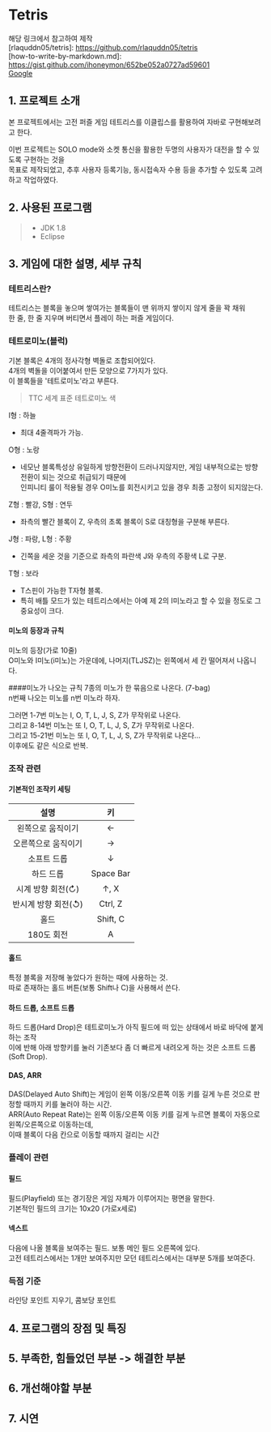 # Tetris
해당 링크에서 참고하여 제작   
[rlaquddn05/tetris]: https://github.com/rlaquddn05/tetris   
[how-to-write-by-markdown.md]: https://gist.github.com/ihoneymon/652be052a0727ad59601   
[Google](http://www.google.co.kr)   

## 1. 프로젝트 소개   
본 프로젝트에서는 고전 퍼즐 게임 테트리스를 이클립스를 활용하여 자바로 구현해보려고 한다.

이번 프로젝트는 SOLO mode와 소켓 통신을 활용한 두명의 사용자가 대전을 할 수 있도록 구현하는 것을   
목표로 제작되었고, 추후 사용자 등록기능, 동시접속자 수용 등을 추가할 수 있도록 고려하고 작업하였다.

## 2. 사용된 프로그램
>* JDK 1.8   
>* Eclipse

## 3. 게임에 대한 설명, 세부 규칙
### 테트리스란?
테트리스는 블록을 놓으며 쌓여가는 블록들이 맨 위까지 쌓이지 않게 줄을 꽉 채워   
한 줄, 한 줄 지우며 버티면서 플레이 하는 퍼즐 게임이다.   

### 테트로미노(블럭)

기본 블록은 4개의 정사각형 벽돌로 조합되어있다.   
4개의 벽돌을 이어붙여서 만든 모양으로 7가지가 있다.   
이 블록들을 '테트로미노'라고 부른다.   

> TTC 세계 표준 테트로미노 색   
   
I형 : 하늘
- 최대 4줄격파가 가능.   
 
O형 : 노랑
- 네모난 블록특성상 유일하게 방향전환이 드러나지않지만, 게임 내부적으로는 방향전환이 되는 것으로 취급되기 때문에   
  인피니티 룰이 적용될 경우 O미노를 회전시키고 있을 경우 최종 고정이 되지않는다.   
  
Z형 : 빨강, S형 : 연두
- 좌측의 빨간 블록이 Z, 우측의 초록 블록이 S로 대칭형을 구분해 부른다.   

J형 : 파랑, L형 : 주황
- 긴쪽을 세운 것을 기준으로 좌측의 파란색 J와 우측의 주황색 L로 구분.   

T형 : 보라
- T스핀이 가능한 T자형 블록.
- 특히 배틀 모드가 있는 테트리스에서는 아예 제 2의 I미노라고 할 수 있을 정도로 그 중요성이 크다.  

#### 미노의 등장과 규칙
미노의 등장(가로 10줄)   
O미노와 I미노(i미노)는 가운데에, 나머지(TLJSZ)는 왼쪽에서 세 칸 떨어져서 나옵니다.   

####미노가 나오는 규칙
7종의 미노가 한 묶음으로 나온다. (7-bag)   
n번째 나오는 미노를 n번 미노라 하자.   

그러면 1-7번 미노는 I, O, T, L, J, S, Z가 무작위로 나온다.   
그리고 8-14번 미노는 또 I, O, T, L, J, S, Z가 무작위로 나온다.   
그리고 15-21번 미노는 또 I, O, T, L, J, S, Z가 무작위로 나온다...   
이후에도 같은 식으로 반복.   
   
### 조작 관련

#### 기본적인 조작키 세팅
| 설명 | 키 |
| :---: | :---: |
| 왼쪽으로 움직이기 | ← |
| 오른쪽으로 움직이기 | → |
| 소프트 드롭 | ↓ |
| 하드 드롭 | Space Bar |
| 시계 방향 회전(↻) | ↑, X |
| 반시계 방향 회전(↺) | Ctrl, Z |
| 홀드 | Shift, C |
| 180도 회전 | A |

#### 홀드
특정 블록을 저장해 놓았다가 원하는 때에 사용하는 것.   
따로 존재하는 홀드 버튼(보통 Shift나 C)을 사용해서 쓴다.   

#### 하드 드롭, 소프트 드롭
하드 드롭(Hard Drop)은 테트로미노가 아직 필드에 떠 있는 상태에서 바로 바닥에 붙게 하는 조작   
이에 반해 아래 방향키를 눌러 기존보다 좀 더 빠르게 내려오게 하는 것은 소프트 드롭(Soft Drop).   

#### DAS, ARR
DAS(Delayed Auto Shift)는 게임이 왼쪽 이동/오른쪽 이동 키를 길게 누른 것으로 판정할 때까지 키를 눌러야 하는 시간.   
ARR(Auto Repeat Rate)는 왼쪽 이동/오른쪽 이동 키를 길게 누르면 블록이 자동으로 왼쪽/오른쪽으로 이동하는데,   
이때 블록이 다음 칸으로 이동할 때까지 걸리는 시간   

### 플레이 관련

#### 필드
필드(Playfield) 또는 경기장은 게임 자체가 이루어지는 평면을 말한다.   
기본적인 필드의 크기는 10x20 (가로x세로)   

#### 넥스트
다음에 나올 블록을 보여주는 필드. 보통 메인 필드 오른쪽에 있다.   
고전 테트리스에서는 1개만 보여주지만 모던 테트리스에서는 대부분 5개를 보여준다.   

### 득점 기준
라인당 포인트 지우기, 콤보당 포인트


## 4. 프로그램의 장점 및 특징
## 5. 부족한, 힘들었던 부분 -> 해결한 부분
## 6. 개선해야할 부분
## 7. 시연
